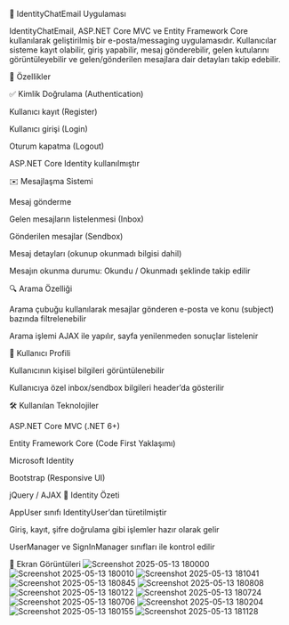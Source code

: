 📧 IdentityChatEmail Uygulaması

IdentityChatEmail, ASP.NET Core MVC ve Entity Framework Core kullanılarak geliştirilmiş bir e-posta/messaging uygulamasıdır. Kullanıcılar sisteme kayıt olabilir, giriş yapabilir, mesaj gönderebilir, gelen kutularını görüntüleyebilir ve gelen/gönderilen mesajlara dair detayları takip edebilir.

🚀 Özellikler

✅ Kimlik Doğrulama (Authentication)

Kullanıcı kayıt (Register)

Kullanıcı girişi (Login)

Oturum kapatma (Logout)

ASP.NET Core Identity kullanılmıştır

✉️ Mesajlaşma Sistemi

Mesaj gönderme

Gelen mesajların listelenmesi (Inbox)

Gönderilen mesajlar (Sendbox)

Mesaj detayları (okunup okunmadı bilgisi dahil)

Mesajın okunma durumu: Okundu / Okunmadı şeklinde takip edilir

🔍 Arama Özelliği

Arama çubuğu kullanılarak mesajlar gönderen e-posta ve konu (subject) bazında filtrelenebilir

Arama işlemi AJAX ile yapılır, sayfa yenilenmeden sonuçlar listelenir

👤 Kullanıcı Profili

Kullanıcının kişisel bilgileri görüntülenebilir

Kullanıcıya özel inbox/sendbox bilgileri header’da gösterilir

🛠️ Kullanılan Teknolojiler

ASP.NET Core MVC (.NET 6+)

Entity Framework Core (Code First Yaklaşımı)

Microsoft Identity

Bootstrap (Responsive UI)

jQuery / AJAX
🔐 Identity Özeti

AppUser sınıfı IdentityUser’dan türetilmiştir

Giriş, kayıt, şifre doğrulama gibi işlemler hazır olarak gelir

UserManager ve SignInManager sınıfları ile kontrol edilir


📸 Ekran Görüntüleri
![Screenshot 2025-05-13 180000](https://github.com/user-attachments/assets/0e8f2696-de82-41bc-9c44-a43a3fe3b3b9)
![Screenshot 2025-05-13 180010](https://github.com/user-attachments/assets/d53d7d0d-8c17-4673-b962-40906da54cdc)
![Screenshot 2025-05-13 181041](https://github.com/user-attachments/assets/3bafdb6f-0f47-4c17-88b7-66e486bb4ab0)
![Screenshot 2025-05-13 180845](https://github.com/user-attachments/assets/6a5d2ba9-6f61-4ce1-b995-3efcc8320c59)
![Screenshot 2025-05-13 180808](https://github.com/user-attachments/assets/935b63ba-e000-4b72-96f5-1b15a8eb502b)
![Screenshot 2025-05-13 180122](https://github.com/user-attachments/assets/4b2fcbb6-f562-40f2-b9b1-4f9d4e5f3336)
![Screenshot 2025-05-13 180724](https://github.com/user-attachments/assets/9de837f7-846b-43be-80ee-389145b8edc7)
![Screenshot 2025-05-13 180706](https://github.com/user-attachments/assets/e035be87-06a0-44a5-ba00-bb95d9d8c938)
![Screenshot 2025-05-13 180204](https://github.com/user-attachments/assets/1e9f96b0-2c77-4583-9172-b33093036560)
![Screenshot 2025-05-13 180155](https://github.com/user-attachments/assets/7e2bfac3-b24e-43b8-b5c9-a776d5bad85f)
![Screenshot 2025-05-13 181128](https://github.com/user-attachments/assets/6cfd74b8-c3e6-4a63-9b41-f19753c15222)

